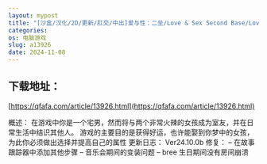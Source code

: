 ```yaml
---
layout: mypost
title: "[沙盒/汉化/2D/更新/肛交/中出]爱与性：二垒/Love & Sex Second Base/Love & Sex: Second Base[Ver24.10.0b][PC/2.9G]"
categories: 
os: 电脑游戏
slug: a13926
date: 2024-11-08
---
```


## 下载地址：

[https://qfafa.com/article/13926.html](https://qfafa.com/article/13926.html)

概述：
在游戏中你是一个宅男，然而将与两个非常火辣的女孩成为室友，并在日常生活中结识其他人。
游戏的主要目的是获得好运，也许能娶到你梦中的女孩，为此你必须做出选择并提高自己的属性
更新日志：
Ver24.10.0b
修复：
– 在故事跟踪器中添加其他步骤
– 音乐会期间的变装问题
– bree 生日期间没有房间崩溃